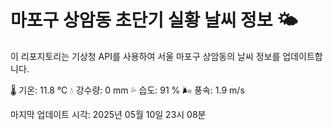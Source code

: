 
# 마포구 상암동 초단기 실황 날씨 정보 🌤️

이 리포지토리는 기상청 API를 사용하여 서울 마포구 상암동의 날씨 정보를 업데이트합니다. 

🌡️ 기온: 11.8 ℃
💧 강수량: 0 mm
💦 습도: 91 %
🌬️ 풍속: 1.9 m/s

마지막 업데이트 시각: 2025년 05월 10일 23시 08분    
